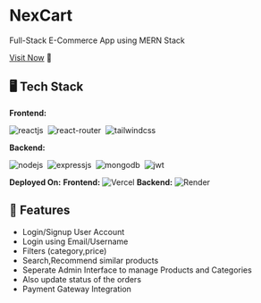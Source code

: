 # NexCart
Full-Stack E-Commerce App using MERN Stack

[Visit Now](https://nex-ecom.vercel.app/) 🚀

## 🖥️ Tech Stack
**Frontend:**

![reactjs](https://img.shields.io/badge/React-20232A?style=for-the-badge&logo=react&logoColor=61DAFB)&nbsp;
![react-router](https://img.shields.io/badge/React_Router-CA4245?style=for-the-badge&logo=react-router&logoColor=white)&nbsp;
![tailwindcss](https://img.shields.io/badge/Tailwind_CSS-38B2AC?style=for-the-badge&logo=tailwind-css&logoColor=white)&nbsp;

**Backend:**

![nodejs](https://img.shields.io/badge/Node.js-43853D?style=for-the-badge&logo=node.js&logoColor=white)&nbsp;
![expressjs](https://img.shields.io/badge/Express.js-000000?style=for-the-badge&logo=express&logoColor=white)&nbsp;
![mongodb](https://img.shields.io/badge/MongoDB-4EA94B?style=for-the-badge&logo=mongodb&logoColor=white)&nbsp;
![jwt](	https://img.shields.io/badge/JWT-000000?style=for-the-badge&logo=JSON%20web%20tokens&logoColor=white)&nbsp;

**Deployed On:**
**Frontend:**
![Vercel](https://img.shields.io/badge/Vercel-430098?style=for-the-badge&logo=vercel&logoColor=white)
**Backend:**
![Render](https://img.shields.io/badge/Render-430098?style=for-the-badge&logo=vercel&logoColor=white)



## 🚀 Features
- Login/Signup User Account
- Login using Email/Username
- Filters (category,price)
- Search,Recommend similar products
- Seperate Admin Interface to manage Products and Categories
- Also update status of the orders 
- Payment Gateway Integration

